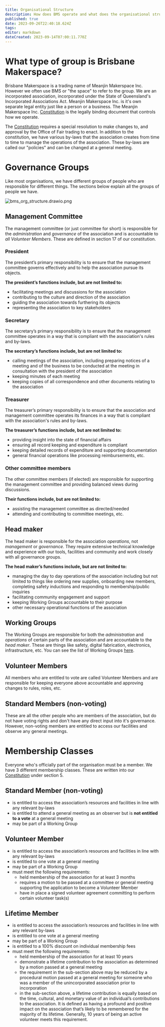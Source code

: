 ```yaml
---
title: Organisational Structure
description: How does BMS operate and what does the organisational structure look like?
published: true
date: 2023-09-26T22:40:18.624Z
tags: 
editor: markdown
dateCreated: 2023-09-14T07:00:11.770Z
---
```


# What type of group is Brisbane Makerspace?
Brisbane Makerspace is a trading name of Meanjin Makerspace Inc. However we often use BMS or "the space" to refer to the group. We are an incorporated association, incorporated under the State of Queensland's Incorporated Associations Act. Meanjin Makerspace Inc. is it's own separate legal entity just like a person or a business. The Meanjin Makerspace Inc. [Constitution](/policies/constitution) is the legally binding document that controls how we operate.

The [Constitution](/policies/constitution) requires a special resolution to make changes to, and approval by the Office of Fair trading to enact. In addition to the constitution, we have various by-laws that the association creates from time to time to manage the operations of the association. These by-laws are called our "policies" and can be changed at a general meeting.

# Governance Groups
Like most organisations, we have different groups of people who are responsible for different things. The sections below explain all the groups of people we have.

![bms_org_structure.drawio.png](/admin/bms_org_structure.drawio.png)

## Management Committee
The management committee (or just committee for short) is responsible for the *administration* and *governance* of the association and is accountable to *all Volunteer Members*. These are defined in section 17 of our constitution.

### President
The president’s primary responsibility is to ensure that the management committee governs effectively and to help the association pursue its objects.

**The president’s functions include, but are not limited to:**
- facilitating meetings and discussions for the association
- contributing to the culture and direction of the association
- guiding the association towards furthering its objects
- representing the association to key stakeholders

### Secretary
The secretary’s primary responsibility is to ensure that the management committee operates in a way that is compliant with the association's rules and by-laws.

**The secretary’s functions include, but are not limited to:**
- calling meetings of the association, including preparing notices of a meeting and of the business to be conducted at the meeting in consultation with the president of the association
- keeping minutes of each meeting
- keeping copies of all correspondence and other documents relating to the association

### Treasurer
The treasurer’s primary responsibility is to ensure that the association and management committee operates its finances in a way that is compliant with the association's rules and by-laws.

**The treasurer’s functions include, but are not limited to:**
- providing insight into the state of financial affairs
- ensuring all record keeping and expenditure is compliant
- keeping detailed records of expenditure and supporting documentation
- general financial operations like processing reimbursements, etc.

### Other committee members
The other committee members (if elected) are responsible for supporting the management committee and providing balanced views during discussions.

**Their functions include, but are not limited to:**
- assisting the management committee as directed/needed
- attending and contributing to committee meetings, etc.


## Head maker
The head maker is responsible for the association *operations*, not *management* or *governance*. They require extensive technical knowledge and experience with our tools, facilities and community and work closely with all governance groups.

**The head maker’s functions include, but are not limited to:**
  - managing the day to day operations of the association including but not limited to things like ordering new supplies, onboarding new members, completing safety inductions and responding to membership/public inquiries
  - facilitating community engagement and support
  - keeping Working Groups accountable to their purpose
  - other necessary operational functions of the association

## Working Groups
The Working Groups are responsible for both the *administration* and *operations* of certain parts of the association and are accountable to the *head maker*. These are things like safety, digital fabrication, electronics, infrastructure, etc. You can see the list of Working Groups [here](/working-groups).

## Volunteer Members
All members who are entitled to vote are called Volunteer Members and are responsible for keeping everyone above accountable and approving changes to rules, roles, etc.

## Standard Members (non-voting)
These are all the other people who are members of the association, but do not have voting rights and don't have any direct input into it's governance. However, non-voting members are entitled to access our facilities and observe any general meetings.

# Membership Classes
Everyone who's officially part of the organisation must be a member. We have 3 different membership classes. These are written into our [Constitution](/policies/constitution) under section 5.

## Standard Member (non-voting)
- is entitled to access the association’s resources and facilities in line with any relevant by-laws
- is entitled to attend a general meeting as an observer but is **not entitled to a vote** at a general meeting
- may be part of a Working Group

## Volunteer Member
- is entitled to access the association’s resources and facilities in line with any relevant by-laws
- is entitled to one vote at a general meeting
- may be part of a Working Group
- must meet the following requirements:
  - held membership of the association for at least 3 months
  - requires a motion to be passed at a committee or general meeting supporting the application to become a Volunteer Member
  - have in place a signed volunteer agreement committing to perform certain volunteer task(s)


## Lifetime Member
- is entitled to access the association’s resources and facilities in line with any relevant by-laws
- is entitled to one vote at a general meeting
- may be part of a Working Group
- is entitled to a 100% discount on individual membership fees
- must meet the following requirements:
  - held membership of the association for at least 10 years
  - demonstrate a lifetime contribution to the association as determined by a motion passed at a general meeting
  - the requirement in the sub-section above may be reduced by a procedural motion passed at a general meeting for someone who was a member of the unincorporated association prior to incorporation
  - in the sub-section above, a lifetime contribution is equally based on the time, cultural, and monetary value of an individual’s contributions to the association. It is defined as having a profound and positive impact on the association that’s likely to be remembered for the majority of its lifetime. Generally, 10 years of being an active volunteer meets this requirement.